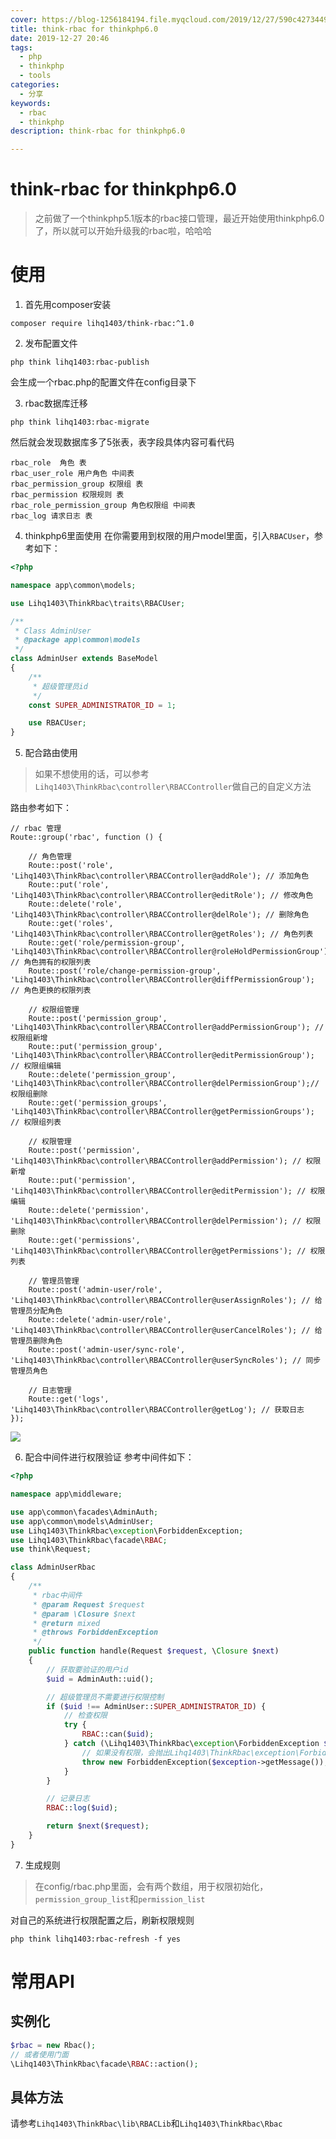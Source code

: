 ```yaml
---
cover: https://blog-1256184194.file.myqcloud.com/2019/12/27/590c427344948.jpg
title: think-rbac for thinkphp6.0
date: 2019-12-27 20:46
tags:
  - php
  - thinkphp
  - tools
categories:
  - 分享
keywords:
  - rbac
  - thinkphp
description: think-rbac for thinkphp6.0

---
```


# think-rbac for thinkphp6.0

> 之前做了一个thinkphp5.1版本的rbac接口管理，最近开始使用thinkphp6.0了，所以就可以开始升级我的rbac啦，哈哈哈

# 使用

1. 首先用composer安装

```shell
composer require lihq1403/think-rbac:^1.0
```

2. 发布配置文件

```shell
php think lihq1403:rbac-publish
```

会生成一个rbac.php的配置文件在config目录下

3. rbac数据库迁移

```
php think lihq1403:rbac-migrate
```

然后就会发现数据库多了5张表，表字段具体内容可看代码

```mysql
rbac_role  角色 表
rbac_user_role 用户角色 中间表
rbac_permission_group 权限组 表
rbac_permission 权限规则 表
rbac_role_permission_group 角色权限组 中间表
rbac_log 请求日志 表
```

4. thinkphp6里面使用
   在你需要用到权限的用户model里面，引入`RBACUser`，参考如下：

```php
<?php

namespace app\common\models;

use Lihq1403\ThinkRbac\traits\RBACUser;

/**
 * Class AdminUser
 * @package app\common\models
 */
class AdminUser extends BaseModel
{
    /**
     * 超级管理员id
     */
    const SUPER_ADMINISTRATOR_ID = 1;

    use RBACUser;
}
```

5. 配合路由使用

> 如果不想使用的话，可以参考```Lihq1403\ThinkRbac\controller\RBACController```做自己的自定义方法

路由参考如下：

```
// rbac 管理
Route::group('rbac', function () {

    // 角色管理
    Route::post('role', 'Lihq1403\ThinkRbac\controller\RBACController@addRole'); // 添加角色
    Route::put('role', 'Lihq1403\ThinkRbac\controller\RBACController@editRole'); // 修改角色
    Route::delete('role', 'Lihq1403\ThinkRbac\controller\RBACController@delRole'); // 删除角色
    Route::get('roles', 'Lihq1403\ThinkRbac\controller\RBACController@getRoles'); // 角色列表
    Route::get('role/permission-group', 'Lihq1403\ThinkRbac\controller\RBACController@roleHoldPermissionGroup'); // 角色拥有的权限列表
    Route::post('role/change-permission-group', 'Lihq1403\ThinkRbac\controller\RBACController@diffPermissionGroup'); // 角色更换的权限列表

    // 权限组管理
    Route::post('permission_group', 'Lihq1403\ThinkRbac\controller\RBACController@addPermissionGroup'); // 权限组新增
    Route::put('permission_group', 'Lihq1403\ThinkRbac\controller\RBACController@editPermissionGroup'); // 权限组编辑
    Route::delete('permission_group', 'Lihq1403\ThinkRbac\controller\RBACController@delPermissionGroup');// 权限组删除
    Route::get('permission_groups', 'Lihq1403\ThinkRbac\controller\RBACController@getPermissionGroups'); // 权限组列表

    // 权限管理
    Route::post('permission', 'Lihq1403\ThinkRbac\controller\RBACController@addPermission'); // 权限新增
    Route::put('permission', 'Lihq1403\ThinkRbac\controller\RBACController@editPermission'); // 权限编辑
    Route::delete('permission', 'Lihq1403\ThinkRbac\controller\RBACController@delPermission'); // 权限删除
    Route::get('permissions', 'Lihq1403\ThinkRbac\controller\RBACController@getPermissions'); // 权限列表

    // 管理员管理
    Route::post('admin-user/role', 'Lihq1403\ThinkRbac\controller\RBACController@userAssignRoles'); // 给管理员分配角色
    Route::delete('admin-user/role', 'Lihq1403\ThinkRbac\controller\RBACController@userCancelRoles'); // 给管理员删除角色
    Route::post('admin-user/sync-role', 'Lihq1403\ThinkRbac\controller\RBACController@userSyncRoles'); // 同步管理员角色

    // 日志管理
    Route::get('logs', 'Lihq1403\ThinkRbac\controller\RBACController@getLog'); // 获取日志
});
```

![](https://blog-1256184194.file.myqcloud.com/2019/12/27/5c73436844f49.png)

6. 配合中间件进行权限验证
   参考中间件如下：

```php
<?php

namespace app\middleware;

use app\common\facades\AdminAuth;
use app\common\models\AdminUser;
use Lihq1403\ThinkRbac\exception\ForbiddenException;
use Lihq1403\ThinkRbac\facade\RBAC;
use think\Request;

class AdminUserRbac
{
    /**
     * rbac中间件
     * @param Request $request
     * @param \Closure $next
     * @return mixed
     * @throws ForbiddenException
     */
    public function handle(Request $request, \Closure $next)
    {
        // 获取要验证的用户id
        $uid = AdminAuth::uid();

        // 超级管理员不需要进行权限控制
        if ($uid !== AdminUser::SUPER_ADMINISTRATOR_ID) {
            // 检查权限
            try {
                RBAC::can($uid);
            } catch (\Lihq1403\ThinkRbac\exception\ForbiddenException $exception){
                // 如果没有权限，会抛出Lihq1403\ThinkRbac\exception\ForbiddenException异常
                throw new ForbiddenException($exception->getMessage());
            }
        }

        // 记录日志
        RBAC::log($uid);

        return $next($request);
    }
}
```

7. 生成规则

> 在config/rbac.php里面，会有两个数组，用于权限初始化，```permission_group_list```和```permission_list```

对自己的系统进行权限配置之后，刷新权限规则

```shell
php think lihq1403:rbac-refresh -f yes
```

# 常用API

## 实例化

```php
$rbac = new Rbac();
// 或者使用门面
\Lihq1403\ThinkRbac\facade\RBAC::action();
```

## 具体方法

请参考```Lihq1403\ThinkRbac\lib\RBACLib```和```Lihq1403\ThinkRbac\Rbac```